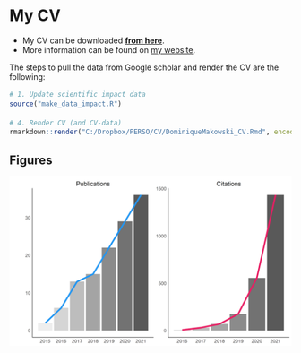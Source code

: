 
# My CV

-   My CV can be downloaded [**from
    here**](dominiquemakowski.github.io/cv/).
-   More information can be found on [my
    website](https://dominiquemakowski.github.io).

The steps to pull the data from Google scholar and render the CV are the
following:

``` r
# 1. Update scientific impact data
source("make_data_impact.R")

# 4. Render CV (and CV-data)
rmarkdown::render("C:/Dropbox/PERSO/CV/DominiqueMakowski_CV.Rmd", encoding = "UTF-8")
```

## Figures

<img src="img/unnamed-chunk-3-1.png" style="display: block; margin: auto;" />
